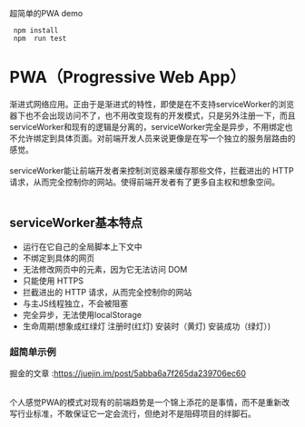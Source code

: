 超简单的PWA  demo

     npm install
     npm  run test


# PWA（Progressive Web App）
渐进式网络应用。正由于是渐进式的特性，即使是在不支持serviceWorker的浏览器下也不会出现访问不了，也不用改变现有的开发模式，只是另外注册一下，而且serviceWorker和现有的逻辑是分离的，serviceWorker完全是异步，不用绑定也不允许绑定到具体页面。对前端开发人员来说更像是在写一个独立的服务层路由的感觉。<br/><br/>
serviceWorker能让前端开发者来控制浏览器来缓存那些文件，拦截进出的 HTTP 请求，从而完全控制你的网站。使得前端开发者有了更多自主权和想象空间。<br/><br/>
## serviceWorker基本特点
<ul>
   <li>运行在它自己的全局脚本上下文中</li>
   <li>不绑定到具体的网页</li>
   <li>无法修改网页中的元素，因为它无法访问 DOM</li>
   <li>只能使用 HTTPS</li>
   <li>拦截进出的 HTTP 请求，从而完全控制你的网站</li>
   <li>与主JS线程独立，不会被阻塞</li>
   <li>完全异步，无法使用localStorage</li>
   <li>生命周期(想象成红绿灯    注册时(红灯)   安装时（黄灯)   安装成功（绿灯）)</li>
</ul>

### 超简单示例 <br/>
掘金的文章 :https://juejin.im/post/5abba6a7f265da239706ec60<br/><br/>

个人感觉PWA的模式对现有的前端趋势是一个锦上添花的是事情，而不是重新改写行业标准，不敢保证它一定会流行，但绝对不是阻碍项目的绊脚石。
